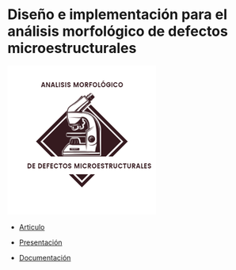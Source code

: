 # Diseño e implementación para  el análisis morfológico de defectos microestructurales

![logo](https://github.com/Netgineer0/IntegradorDocumentacion/blob/main/logo.jpg)

* [Articulo](https://github.com/Netgineer0/IntegradorDocumentacion/blob/main/articulo.pdf)

* [Presentación](https://github.com/Netgineer0/IntegradorDocumentacion/blob/main/presentacion.pdf)

* [Documentación](https://www.adobe.com)

  
  
